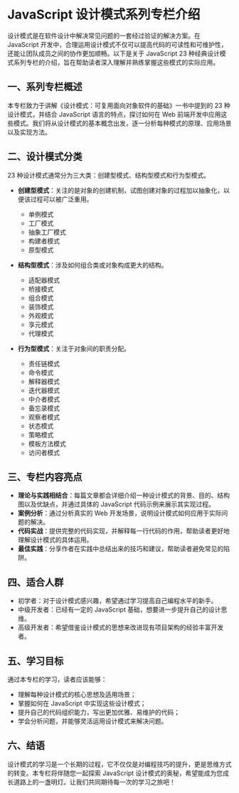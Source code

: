 # JavaScript 设计模式系列专栏介绍

设计模式是在软件设计中解决常见问题的一套经过验证的解决方案。在 JavaScript 开发中，合理运用设计模式不仅可以提高代码的可读性和可维护性，还能让团队成员之间的协作更加顺畅。以下是关于 JavaScript 23 种经典设计模式系列专栏的介绍，旨在帮助读者深入理解并熟练掌握这些模式的实际应用。

## 一、系列专栏概述

本专栏致力于讲解《设计模式：可复用面向对象软件的基础》一书中提到的 23 种设计模式，并结合 JavaScript 语言的特点，探讨如何在 Web 前端开发中应用这些模式。我们将从设计模式的基本概念出发，逐一分析每种模式的原理、应用场景以及实现方法。

## 二、设计模式分类

23 种设计模式通常分为三大类：创建型模式、结构型模式和行为型模式。

- **创建型模式**：关注的是对象的创建机制，试图创建对象的过程加以抽象化，以便该过程可以被广泛重用。

  - 单例模式
  - 工厂模式
  - 抽象工厂模式
  - 构建者模式
  - 原型模式

- **结构型模式**：涉及如何组合类或对象构成更大的结构。

  - 适配器模式
  - 桥接模式
  - 组合模式
  - 装饰模式
  - 外观模式
  - 享元模式
  - 代理模式

- **行为型模式**：关注于对象间的职责分配。
  - 责任链模式
  - 命令模式
  - 解释器模式
  - 迭代器模式
  - 中介者模式
  - 备忘录模式
  - 观察者模式
  - 状态模式
  - 策略模式
  - 模板方法模式
  - 访问者模式

## 三、专栏内容亮点

- **理论与实践相结合**：每篇文章都会详细介绍一种设计模式的背景、目的、结构图以及优缺点，并通过具体的 JavaScript 代码示例来展示其实现过程。
- **案例分析**：通过分析真实的 Web 开发场景，说明设计模式如何应用于实际问题的解决。
- **代码实战**：提供完整的代码实现，并解释每一行代码的作用，帮助读者更好地理解设计模式的具体运用。
- **最佳实践**：分享作者在实践中总结出来的技巧和建议，帮助读者避免常见的陷阱。

## 四、适合人群

- 初学者：对于设计模式感兴趣，希望通过学习提高自己编程水平的新手。
- 中级开发者：已经有一定的 JavaScript 基础，想要进一步提升自己的设计思维。
- 高级开发者：希望借鉴设计模式的思想来改进现有项目架构的经验丰富开发者。

## 五、学习目标

通过本专栏的学习，读者应该能够：

- 理解每种设计模式的核心思想及适用场景；
- 掌握如何在 JavaScript 中实现这些设计模式；
- 提升自己的代码组织能力，写出更加优雅、易维护的代码；
- 学会分析问题，并能够灵活运用设计模式来解决问题。

## 六、结语

设计模式的学习是一个长期的过程，它不仅仅是对编程技巧的提升，更是思维方式的转变。本专栏将伴随您一起探索 JavaScript 设计模式的奥秘，希望能成为您成长道路上的一盏明灯。让我们共同期待每一次的学习之旅吧！

<ArticleFooter :link="['juejin::https://juejin.cn/column/7270160291412869172']" link-name="订阅专栏，实时更新" />
